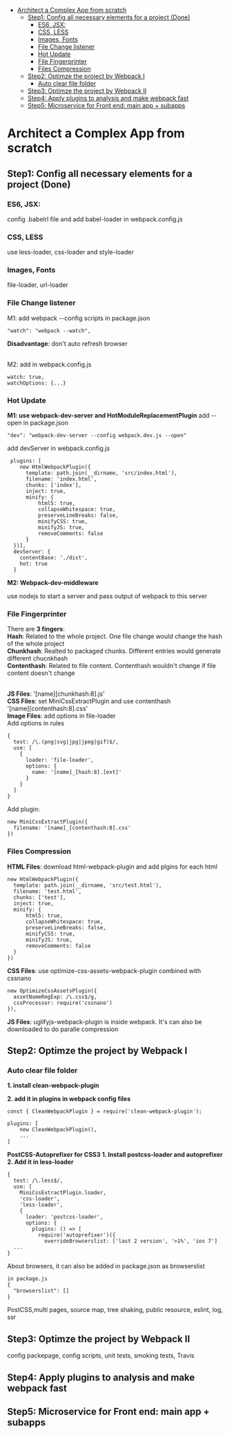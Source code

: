 <!-- START doctoc generated TOC please keep comment here to allow auto update -->
<!-- DON'T EDIT THIS SECTION, INSTEAD RE-RUN doctoc TO UPDATE -->


- [Architect a Complex App from scratch](#architect-a-complex-app-from-scratch)
  - [Step1: Config all necessary elements for a project (Done)](#step1-config-all-necessary-elements-for-a-project-done)
    - [ES6, JSX:](#es6-jsx)
    - [CSS, LESS](#css-less)
    - [Images, Fonts](#images-fonts)
    - [File Change listener](#file-change-listener)
    - [Hot Update](#hot-update)
    - [File Fingerprinter](#file-fingerprinter)
    - [Files Compression](#files-compression)
  - [Step2: Optimze the project by Webpack I](#step2-optimze-the-project-by-webpack-i)
    - [Auto clear file folder](#auto-clear-file-folder)
  - [Step3: Optimze the project by Webpack II](#step3-optimze-the-project-by-webpack-ii)
  - [Step4: Apply plugins to analysis and make webpack fast](#step4-apply-plugins-to-analysis-and-make-webpack-fast)
  - [Step5: Microservice for Front end: main app + subapps](#step5-microservice-for-front-end-main-app--subapps)

<!-- END doctoc generated TOC please keep comment here to allow auto update -->

# Architect a Complex App from scratch

## Step1: Config all necessary elements for a project (Done)
### ES6, JSX: ###
config .babelrl file and add babel-loader in webpack.config.js

### CSS, LESS ###
use less-loader, css-loader and style-loader

### Images, Fonts ###
file-loader, url-loader

### File Change listener ###
M1: add webpack --config scripts in package.json <br />
```
"watch": "webpack --watch",
```
**Disadvantage**: don't auto refresh browser<br />
<br />

M2: add in webpack.config.js
```
watch: true,
watchOptions: {...}
```

### Hot Update ###
**M1: use webpack-dev-server and HotModuleReplacementPlugin**
add --open in package.json
```
"dev": "webpack-dev-server --config webpack.dev.js --open"
```
add devServer in webpack.config.js
```
 plugins: [
    new HtmlWebpackPlugin({
      template: path.join(__dirname, 'src/index.html'),
      filename: 'index.html',
      chunks: ['index'],
      inject: true,
      minify: {
          html5: true,
          collapseWhitespace: true,
          preserveLineBreaks: false,
          minifyCSS: true,
          minifyJS: true,
          removeComments: false
      }
  })],
  devServer: {
    contentBase: './dist',
    hot: true
  }
```

**M2: Webpack-dev-middleware**

use nodejs to start a server and pass output of webpack to this server


### File Fingerprinter ###
There are **3 fingers**: <br />
**Hash**: Related to the whole project. One file change would change the hash of the whole project <br />
**Chunkhash**: Realted to packaged chunks. Different entries would generate different chucnkhash <br />
**Contenthash**: Related to file content. Contenthash wouldn't change if file content doesn't change<br />
<br />

**JS Files**: '[name][chunkhash:8].js'<br />
**CSS Files**: set MiniCssExtractPlugin and use contenthash<br />
'[name][contenthash:8].css'<br />
**Image Files**: add options in file-loader<br />
Add options in rules
```
{
  test: /\.(png|svg|jpg|jpeg|gif)$/,
  use: [
    {
      loader: 'file-loader',
      options: {
        name: '[name]_[hash:8].[ext]'
      }
    }
  ]
}
```
Add plugin:
```
new MiniCssExtractPlugin({
  filename: '[name]_[contenthash:8].css'
})
```

### Files Compression ### 
**HTML Files**: download html-webpack-plugin and add plgins for each html<br />
```
new HtmlWebpackPlugin({
  template: path.join(__dirname, 'src/test.html'),
  filename: 'test.html',
  chunks: ['test'],
  inject: true,
  minify: {
      html5: true,
      collapseWhitespace: true,
      preserveLineBreaks: false,
      minifyCSS: true,
      minifyJS: true,
      removeComments: false
  }
})
```
**CSS Files**: use optimize-css-assets-webpack-plugin combined with cssnano<br />
```
new OptimizeCssAssetsPlugin({
  assetNameRegExp: /\.css$/g,
  cssProcessor: require('cssnano')
}),
```
**JS Files**: uglifyjs-webpack-plugin is inside webpack. It's can also be downloaded to do paralle compression<br />

## Step2: Optimze the project by Webpack I
### Auto clear file folder ###
**1. install clean-webpack-plugin**

**2. add it in plugins in webpack config files**
```
const { CleanWebpackPlugin } = require('clean-webpack-plugin');

plugins: [
    new CleanWebpackPlugin(),
    ...
]
```

**PostCSS-Autoprefixer for CSS3**
**1. Install postcss-loader and autoprefixer**
**2. Add it in less-loader**
```
{
  test: /\.less$/,
  use: [
    MiniCssExtractPlugin.loader,
    'css-loader',
    'less-loader',
    {
      loader: 'postcss-loader',
      options: {
        plugins: () => [
          require('autoprefixer')({
            overrideBrowserslist: ['last 2 version', '>1%', 'ios 7']
  ...
}
```
About browsers, it can also be added in package.json as browserslist
```
in package.js
{
  "browserslist": []
}
```

PostCSS,multi pages, source map, tree shaking, public resource, eslint, log, ssr

## Step3: Optimze the project by Webpack II
config packepage, config scripts, unit tests, smoking tests, Travis

## Step4: Apply plugins to analysis and make webpack fast

## Step5: Microservice for Front end: main app + subapps
